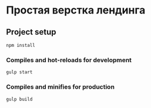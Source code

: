# Простая верстка лендинга

## Project setup
```
npm install
```

### Compiles and hot-reloads for development
```
gulp start
```

### Compiles and minifies for production
```
gulp build
```
